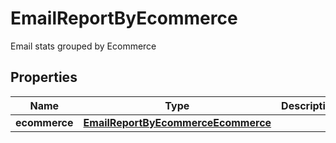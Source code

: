 

# EmailReportByEcommerce

Email stats grouped by Ecommerce

## Properties

| Name | Type | Description | Notes |
|------------ | ------------- | ------------- | -------------|
|**ecommerce** | [**EmailReportByEcommerceEcommerce**](EmailReportByEcommerceEcommerce.md) |  |  [optional] |



